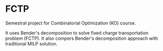 # FCTP

Semestral project for Combinatorial Optimization (KO) course.

It uses Bender's decomposition to solve fixed charge transportation problem (FCTP). It also compers Bender's decomposition approach with traditional MILP solution.
